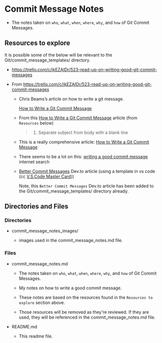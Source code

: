 # Commit Message Notes

- The notes taken on `who`, `what`, `when`, `where`, `why`, and `how` of Git Commit Messages.

## Resources to explore

It is possible some of the below will be relevant to the Git/commit_message_templates/ directory.

- https://trello.com/c/ikEZAIDr/523-read-up-on-writing-good-git-commit-messages

- From https://trello.com/c/ikEZAIDr/523-read-up-on-writing-good-git-commit-messages

  - Chris Beams’s article on how to write a git message.

    [How to Write a Git Commit Message](https://cbea.ms/git-commit/)

  - From this [How to Write a Git Commit Message](https://chris.beams.io/posts/git-commit/) article (from `Resources` below)

    > 1.  Separate subject from body with a blank line

  - This is a really comprehensive article: [How to Write a Git Commit Message](https://chris.beams.io/posts/git-commit/)

  - There seems to be a lot on this:
    [writing a good commit message](https://www.google.com/search?q=writing+a+good+git+commit+message&oq=writing+a+good+git+commit+message&aqs=chrome..69i57.5823j0j7&sourceid=chrome&ie=UTF-8) internet search

  - [Better Commit Messages](https://dev.to/thefern/better-commit-messages-3dnm) Dev.to article (using a template in vs code (cc [V.S.Code Master Card](https://trello.com/c/5VYmSSXO/520-visual-studio-code-master-card)))

    Note, this `Better Commit Messages` Dev.to article has been added to the Git/commit_message_templates/ directory already.

## Directories and Files

### Directories

- commit_message_notes_images/

  - images used in the commit_message_notes.md file.

### Files

- commit_message_notes.md

  - The notes taken on `who`, `what`, `when`, `where`, `why`, and `how` of Git Commit Messages.

  - My notes on how to write a good commit message.

  - These notes are based on the resources found in the `Resources to explore` section above.

  - Those resources will be removed as they're reviewed. If they are used, they will be referenced in the commit_message_notes.md file.

- README.md

  - This readme file.
